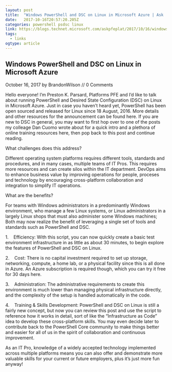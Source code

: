 ```yaml
---
layout: post 
title:  "Windows PowerShell and DSC on Linux in Microsoft Azure | Ask  Premier Field Engineering (PFE)  Platforms" 
date:   2017-10-16T20:57:20.205Z 
categories: powershell psdsc linux
link: https://blogs.technet.microsoft.com/askpfeplat/2017/10/16/windows-powershell-and-dsc-on-linux-in-microsoft-azure/?utm_source=dlvr.it&utm_medium=twitter 
tags:
  - links
ogtype: article 
---
```


## Windows PowerShell and DSC on Linux in Microsoft Azure

October 16, 2017 by BrandonWilson // 0 Comments

Hello everyone! I’m Preston K. Parsard, Platforms PFE and I’d like to talk about running PowerShell and Desired State Configuration (DSC) on Linux in Microsoft Azure. Just in case you haven’t heard yet, PowerShell has been open sourced and released for Linux since 18 August, 2016. More details and other resources for the announcement can be found here. If you are new to DSC in general, you may want to first hop over to one of the posts my colleage Dan Cuomo wrote about for a quick intro and a plethora of online training resources here, then pop back to this post and continue reading.

What challenges does this address?

Different operating system platforms requires different tools, standards and procedures, and in many cases, multiple teams of IT Pros. This requires more resources and can create silos within the IT department. DevOps aims to enhance business value by improving operations for people, proceses and technology by encouraging cross-platform collaboration and integration to simplify IT operations.

What are the benefits?

For teams with Windows administrators in a predominantly Windows environment, who manage a few Linux systems, or Linux administrators in a largely Linux shops that must also administer some Windows machines; Both may now realize the benefit of leveraging a single set of tools and standards such as PowerShell and DSC.

1.    Efficiency: With this script, you can now quickly create a basic test environment infrastructure in as little as about 30 minutes, to begin explore the features of PowerShell and DSC on Linux.

2.    Cost: There is no capital investment required to set up storage, networking, compute, a home lab, or a physical facility since this is all done in Azure. An Azure subscription is required though, which you can try it free for 30 days here.

3.    Administration: The administrative requirements to create this environment is much lower than managing physical infrastructure directly, and the complexity of the setup is handled automatically in the code.

4.    Training & Skills Development: PowerShell and DSC on Linux is still a fairly new concept, but now you can review this post and use the script to reference how it works in detail, sort of like the “Infrastructure as Code” idea to develop these cross-platform skills. You may even decide later to contribute back to the PowerShell Core community to make things better and easier for all of us in the spirit of collaboration and continuous improvement.

As an IT Pro, knowledge of a widely accepted technology implemented across multiple platforms means you can also offer and demonstrate more valuable skills for your current or future employers, plus it’s just more fun anyway!
